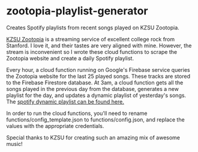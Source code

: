 # zootopia-playlist-generator
Creates Spotify playlists from recent songs played on KZSU Zootopia.

[KZSU Zootopia](http://kzsu.rocks/) is a streaming service of excellent college rock from Stanford. I love it, and their tastes are very aligned with mine.
However, the stream is inconvenient so I wrote these cloud functions to scrape the Zootopia website and create a daily Spotify playlist.

Every hour, a cloud function running on Google's Firebase service queries the Zootopia website for the last 25 played songs.
These tracks are stored to the Firebase Firestore database.
At 3am, a cloud function gets all the songs played in the previous day from the database, generates a new playlist for the day, and updates a dynamic playlist of yesterday's songs.
The [spotify dynamic playlist can be found here.](https://open.spotify.com/playlist/08k6syCThIt44yLGiabDLf)

In order to run the cloud functions, you'll need to rename functions/config_template.json to functions/config.json, and replace the values with the appropriate credentials.

Special thanks to KZSU for creating such an amazing mix of awesome music!
